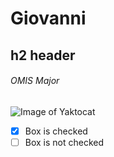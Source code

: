 # Giovanni
## h2 header
###### OMIS Major
![Image of Yaktocat](https://octodex.github.com/images/yaktocat.png)
- [x] Box is checked
- [ ] Box is not checked
